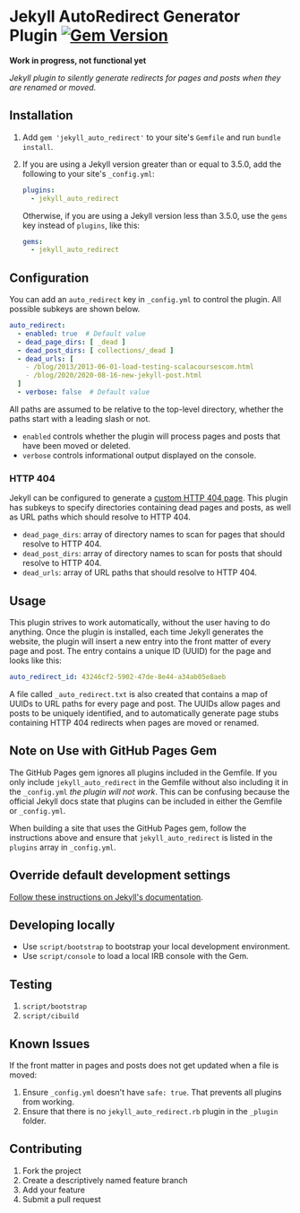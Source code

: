 Jekyll AutoRedirect Generator Plugin
[![Gem Version](https://badge.fury.io/rb/jekyll_auto_redirect.svg)](https://badge.fury.io/rb/jekyll_auto_redirect)
===========

**Work in progress, not functional yet**

*Jekyll plugin to silently generate redirects for pages and posts when they are renamed or moved.*



## Installation

1. Add `gem 'jekyll_auto_redirect'` to your site's `Gemfile` and run `bundle install`.
2. If you are using a Jekyll version greater than or equal to 3.5.0, add the following to your site's `_config.yml`:

    ```yml
    plugins:
      - jekyll_auto_redirect
    ```
   Otherwise, if you are using a Jekyll version less than 3.5.0,
   use the `gems` key instead of `plugins`, like this:

    ```yml
    gems:
      - jekyll_auto_redirect
    ```


## Configuration

You can add an `auto_redirect` key in `_config.yml` to control the plugin.
All possible subkeys are shown below.

```yml
auto_redirect:
  - enabled: true  # Default value
  - dead_page_dirs: [ _dead ]
  - dead_post_dirs: [ collections/_dead ]
  - dead_urls: [
    - /blog/2013/2013-06-01-load-testing-scalacoursescom.html
    - /blog/2020/2020-08-16-new-jekyll-post.html
  ]
  - verbose: false  # Default value
```
All paths are assumed to be relative to the top-level directory, whether the paths start with a leading slash or not.

 * `enabled` controls whether the plugin will process pages and posts that have been moved or deleted.
 * `verbose` controls informational output displayed on the console.


### HTTP 404
Jekyll can be configured to generate a [custom HTTP 404 page](https://jekyllrb.com/tutorials/custom-404-page/). This plugin has subkeys to specify directories containing dead pages and posts, as well as URL paths which should resolve to HTTP 404.
 * `dead_page_dirs`: array of directory names to scan for pages that should resolve to HTTP 404.
 * `dead_post_dirs`: array of directory names to scan for posts that should resolve to HTTP 404.
* `dead_urls`: array of URL paths that should resolve to HTTP 404.


## Usage

This plugin strives to work automatically, without the user having to do anything. Once the plugin is installed, each time Jekyll generates the website, the plugin will insert a new entry into the front matter of every page and post. The entry contains a unique ID (UUID) for the page and looks like this:

```yml
auto_redirect_id: 43246cf2-5902-47de-8e44-a34ab05e8aeb
```

A file called `_auto_redirect.txt` is also created that contains a map of UUIDs to URL paths for every page and post. The UUIDs allow pages and posts to be uniquely identified, and to automatically generate page stubs containing HTTP 404 redirects when pages are moved or renamed.


## Note on Use with GitHub Pages Gem
The GitHub Pages gem ignores all plugins included in the Gemfile.
If you only include `jekyll_auto_redirect` in the Gemfile without also including it in the `_config.yml` *the plugin will not work*.
This can be confusing because the official Jekyll docs state that plugins can be included in either the Gemfile or `_config.yml`.

When building a site that uses the GitHub Pages gem,
follow the instructions above and ensure that `jekyll_auto_redirect` is listed in the `plugins` array in `_config.yml`.


## Override default development settings

[Follow these instructions on Jekyll's documentation](https://jekyllrb.com/docs/usage/#override-default-development-settings).


## Developing locally

* Use `script/bootstrap` to bootstrap your local development environment.
* Use `script/console` to load a local IRB console with the Gem.


## Testing

1. `script/bootstrap`
2. `script/cibuild`


## Known Issues
If the front matter in pages and posts does not get updated when a file is moved:
1. Ensure `_config.yml` doesn't have `safe: true`. That prevents all plugins from working.
2. Ensure that there is no `jekyll_auto_redirect.rb` plugin in the `_plugin` folder.


## Contributing

1. Fork the project
2. Create a descriptively named feature branch
3. Add your feature
4. Submit a pull request
